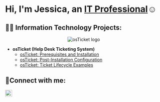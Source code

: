<h1>Hi, I'm Jessica, an <a href="[https://linkedin.com/in/Josh](https://www.linkedin.com/in/jessica-osborne-b0023811a?lipi=urn%3Ali%3Apage%3Ad_flagship3_profile_view_base_contact_details%3BHbLoMXrVQjurqIC7xa76bw%3D%3D)">IT Professional</a>☺</h1>

<h2>👨‍💻 Information Technology Projects:</h2>

<p align="center">
<img src="https://i.imgur.com/2zIc27p.png" alt="osTicket logo"/>
</p>

- <b>osTicket (Help Desk Ticketing System)</b>
  - [osTicket: Prerequisites and Installation](https://github.com/josborne80/osticket-prereqs)
  - [osTicket: Post-Installation Configuration](https://github.com/josborne80/post-install-config)
  - [osTicket: Ticket Lifecycle Examples](https://github.com/josborne80/ticket-lifecycle)


<h2>🤳Connect with me:</h2>

[<img align="left" alt="Josh | LinkedIn" width="22px" src="https://cdn.jsdelivr.net/npm/simple-icons@v3/icons/linkedin.svg" />][linkedin]

[linkedin]:https://www.linkedin.com/in/jessica-osborne-b0023811a?lipi=urn%3Ali%3Apage%3Ad_flagship3_profile_view_base_contact_details%3BHbLoMXrVQjurqIC7xa76bw%3D%3D
